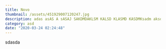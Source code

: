 ```yaml
---
title: Novo
thumbnail: /assets/451929007120247.jpg
description: adas asAS A sASAJ SAKDMDAKLSM KALSD KLASMD KASDMKsadm aksd asmd alsmmdlkams klaskd lamsk daslk d lkas dlkasmd klamslkd a lk dlk as
category: asd
date: "2020-03-24 02:24:48"
---
```


sdasda
